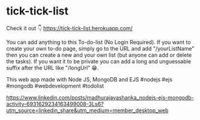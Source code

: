 # tick-tick-list

Check it out 👇
https://tick-tick-list.herokuapp.com/

You can add anything to this To-do-list (No Login Required). If you want to create your own to-do page, simply go to the URL and add "/yourListName" then you can create a new and your own list (but anyone can add or delete the tasks). If you want it to be private you can add a long and unguessable suffix after the URL like "/longUrl" 😁. 

This web app made with Node JS, MongoDB and EJS 
#nodejs #ejs #mongodb #webdevelopment #todolist

https://www.linkedin.com/posts/madhurajayashanka_nodejs-ejs-mongodb-activity-6931629234163499008-3Ls6?utm_source=linkedin_share&utm_medium=member_desktop_web
